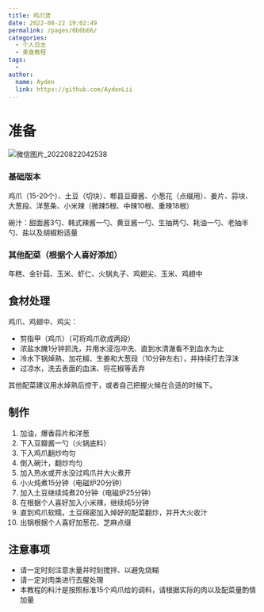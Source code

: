 ```yaml
---
title: 鸡爪煲
date: 2022-08-22 19:02:49
permalink: /pages/0b0b66/
categories:
  - 个人日志
  - 美食教程
tags:
  - 
author: 
  name: Ayden
  link: https://github.com/AydenLii
---
```

# 准备

![微信图片_20220822042538](https://picgo-1307188483.cos.ap-nanjing.myqcloud.com/%E5%BE%AE%E4%BF%A1%E5%9B%BE%E7%89%87_20220822042538.jpg)

### 基础版本

鸡爪（15-20个）、土豆（切块）、郫县豆瓣酱、小葱花（点缀用）、姜片、蒜块、大葱段、洋葱条、小米辣（微辣5根、中辣10根、重辣18根）

碗汁：甜面酱3勺、韩式辣酱一勺、黄豆酱一勺、生抽两勺、耗油一勺、老抽半勺、盐以及胡椒粉适量

### 其他配菜（根据个人喜好添加）

年糕、金针菇、玉米、虾仁、火锅丸子、鸡翅尖、玉米、鸡翅中

## 食材处理

鸡爪、鸡翅中、鸡尖：

- 剪指甲（鸡爪）（可将鸡爪砍成两段）
- 浓盐水腌1分钟抓洗，并用水浸泡冲洗、直到水清澈看不到血水为止
- 冷水下锅焯熟，加花椒、生姜和大葱段（10分钟左右），并持续打去浮沫
- 过凉水，洗去表面的血沫、将花椒等丢弃

其他配菜建议用水焯熟后控干，或者自己把握火候在合适的时候下。

## 制作

1. 加油，爆香蒜片和洋葱
2. 下入豆瓣酱一勺（火锅底料）
3. 下入鸡爪翻炒均匀
4. 倒入碗汁，翻炒均匀
5. 加入热水或开水没过鸡爪并大火煮开
6. 小火炖煮15分钟（电磁炉20分钟）
7. 加入土豆继续炖煮20分钟（电磁炉25分钟）
8. 在根据个人喜好加入小米辣，继续炖5分钟
9. 直到鸡爪软糯，土豆绵密加入焯好的配菜翻炒，并开大火收汁
10. 出锅根据个人喜好加葱花、芝麻点缀

## 注意事项

- 请一定时刻注意水量并时刻搅拌、以避免烧糊
- 请一定对肉类进行去腥处理
- 本教程的料汁是按照标准15个鸡爪给的调料，请根据实际的肉以及配菜量酌情加量

